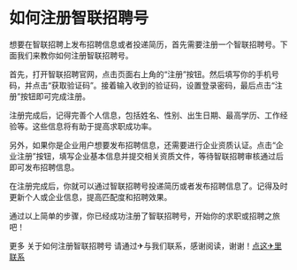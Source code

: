 # 如何注册智联招聘号

想要在智联招聘上发布招聘信息或者投递简历，首先需要注册一个智联招聘号。下面我们来教你如何注册智联招聘号。

首先，打开智联招聘官网，点击页面右上角的“注册”按钮。然后填写你的手机号码，并点击“获取验证码”。接着输入收到的验证码，设置登录密码，最后点击“注册”按钮即可完成注册。

注册完成后，记得完善个人信息，包括姓名、性别、出生日期、最高学历、工作经验等。这些信息将有助于提高求职成功率。

另外，如果你是企业用户想要发布招聘信息，还需要进行企业资质认证。点击“企业注册”按钮，填写企业基本信息并提交相关资质文件，等待智联招聘审核通过后即可发布招聘信息。

在注册完成后，你就可以通过智联招聘号投递简历或者发布招聘信息了。记得及时更新个人或企业信息，提高匹配度和招聘效果。

通过以上简单的步骤，你已经成功注册了智联招聘号，开始你的求职或招聘之旅吧！

更多 关于如何注册智联招聘号 请通过✈与我们联系，感谢阅读，谢谢！[点这✈里联系](https://ads.k02.cc)